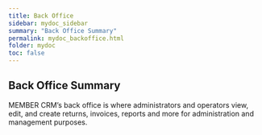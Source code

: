 ```yaml
---
title: Back Office
sidebar: mydoc_sidebar
summary: "Back Office Summary"
permalink: mydoc_backoffice.html
folder: mydoc
toc: false
---
```


## Back Office Summary

MEMBER CRM’s back office is where administrators and operators view, edit, and create returns, invoices, reports and more for administration and management purposes.
